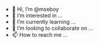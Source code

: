 - 👋 Hi, I’m @mseboy
- 👀 I’m interested in ...
- 🌱 I’m currently learning ...
- 💞️ I’m looking to collaborate on ...
- 📫 How to reach me ...

<!---
mseboy/mseboy is a ✨ special ✨ repository because its `README.md` (this file) appears on your GitHub profile.
You can click the Preview link to take a look at your changes.
--->

